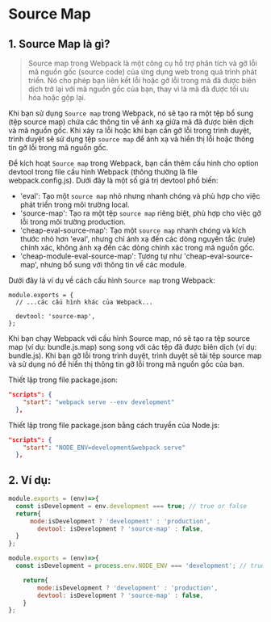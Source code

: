 # Source Map

## 1. Source Map là gì?
> Source map trong Webpack là một công cụ hỗ trợ phân tích và gỡ lỗi mã nguồn gốc (source code) của ứng dụng web trong quá trình phát triển. Nó cho phép bạn liên kết lỗi hoặc gỡ lỗi trong mã đã được biên dịch trở lại với mã nguồn gốc của bạn, thay vì là mã đã được tối ưu hóa hoặc gộp lại.

Khi bạn sử dụng `Source map` trong Webpack, nó sẽ tạo ra một tệp bổ sung (tệp source map) chứa các thông tin về ánh xạ giữa mã đã được biên dịch và mã nguồn gốc. Khi xảy ra lỗi hoặc khi bạn cần gỡ lỗi trong trình duyệt, trình duyệt sẽ sử dụng tệp `source map` để ánh xạ và hiển thị lỗi hoặc thông tin gỡ lỗi trong mã nguồn gốc.

Để kích hoạt `Source map` trong Webpack, bạn cần thêm cấu hình cho option devtool trong file cấu hình Webpack (thông thường là file webpack.config.js). Dưới đây là một số giá trị devtool phổ biến:
- 'eval': Tạo một `source map` nhỏ nhưng nhanh chóng và phù hợp cho việc phát triển trong môi trường local.
- 'source-map': Tạo ra một tệp `source map` riêng biệt, phù hợp cho việc gỡ lỗi trong môi trường production.
- 'cheap-eval-source-map': Tạo một `source map` nhanh chóng và kích thước nhỏ hơn 'eval', nhưng chỉ ánh xạ đến các dòng nguyên tắc (rule) chính xác, không ánh xạ đến các dòng chính xác trong mã nguồn gốc.
- 'cheap-module-eval-source-map': Tương tự như 'cheap-eval-source-map', nhưng bổ sung với thông tin về các module.

Dưới đây là ví dụ về cách cấu hình `Source map` trong Webpack:
```
module.exports = {
  // ...các cấu hình khác của Webpack...

  devtool: 'source-map',
};
```
Khi bạn chạy Webpack với cấu hình Source map, nó sẽ tạo ra tệp source map (ví dụ: bundle.js.map) song song với các tệp đã được biên dịch (ví dụ: bundle.js). Khi bạn gỡ lỗi trong trình duyệt, trình duyệt sẽ tải tệp source map và sử dụng nó để hiển thị thông tin gỡ lỗi trong mã nguồn gốc của bạn.

Thiết lập trong file package.json:
```json
"scripts": {
    "start": "webpack serve --env development"
  },
```
Thiết lập trong file package.json bằng cách truyền của Node.js:
```json
"scripts": {
    "start": "NODE_ENV=development&webpack serve"
  },
```

## 2. Ví dụ:
```js
module.exports = (env)=>{
  const isDevelopment = env.development === true; // true or false
  return{
      mode:isDevelopment ? 'development' : 'production',
        devtool: isDevelopment ? 'source-map' : false,
  } 
};

module.exports = (env)=>{
  const isDevelopment = process.env.NODE_ENV === 'development'; // true or false

    return{
        mode:isDevelopment ? 'development' : 'production',
        devtool: isDevelopment ? 'source-map' : false,
    }
};
```


